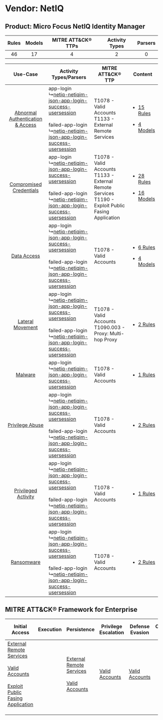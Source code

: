 Vendor: NetIQ
=============
Product: Micro Focus NetIQ Identity Manager
-------------------------------------------
| Rules | Models | MITRE ATT&CK® TTPs | Activity Types | Parsers |
|:-----:|:------:|:------------------:|:--------------:|:-------:|
|  46   |   17   |         4          |       2        |    0    |

|    Use-Case    | Activity Types/Parsers    | MITRE ATT&CK® TTP    | Content    |
|:----:| ---- | ---- | ---- |
| [Abnormal Authentication & Access](../../../UseCases/uc_abnormal_authentication_&_access.md) |  app-login<br> ↳[netiq-netiqim-json-app-login-success-usersession](Ps/pC_netiqnetiqimjsonapploginsuccessusersession.md)<br><br> failed-app-login<br> ↳[netiq-netiqim-json-app-login-success-usersession](Ps/pC_netiqnetiqimjsonapploginsuccessusersession.md)<br> | T1078 - Valid Accounts<br>T1133 - External Remote Services<br>    | [<ul><li>15 Rules</li></ul><ul><li>4 Models</li></ul>](RM/r_m_netiq_micro_focus_netiq_identity_manager_Abnormal_Authentication_&_Access.md) |
|          [Compromised Credentials](../../../UseCases/uc_compromised_credentials.md)          |  app-login<br> ↳[netiq-netiqim-json-app-login-success-usersession](Ps/pC_netiqnetiqimjsonapploginsuccessusersession.md)<br><br> failed-app-login<br> ↳[netiq-netiqim-json-app-login-success-usersession](Ps/pC_netiqnetiqimjsonapploginsuccessusersession.md)<br> | T1078 - Valid Accounts<br>T1133 - External Remote Services<br>T1190 - Exploit Public Fasing Application<br> | [<ul><li>28 Rules</li></ul><ul><li>16 Models</li></ul>](RM/r_m_netiq_micro_focus_netiq_identity_manager_Compromised_Credentials.md)         |
|    [Data Access](../../../UseCases/uc_data_access.md)    |  app-login<br> ↳[netiq-netiqim-json-app-login-success-usersession](Ps/pC_netiqnetiqimjsonapploginsuccessusersession.md)<br><br> failed-app-login<br> ↳[netiq-netiqim-json-app-login-success-usersession](Ps/pC_netiqnetiqimjsonapploginsuccessusersession.md)<br> | T1078 - Valid Accounts<br>    | [<ul><li>6 Rules</li></ul><ul><li>4 Models</li></ul>](RM/r_m_netiq_micro_focus_netiq_identity_manager_Data_Access.md)    |
|    [Lateral Movement](../../../UseCases/uc_lateral_movement.md)    |  app-login<br> ↳[netiq-netiqim-json-app-login-success-usersession](Ps/pC_netiqnetiqimjsonapploginsuccessusersession.md)<br><br> failed-app-login<br> ↳[netiq-netiqim-json-app-login-success-usersession](Ps/pC_netiqnetiqimjsonapploginsuccessusersession.md)<br> | T1078 - Valid Accounts<br>T1090.003 - Proxy: Multi-hop Proxy<br>    | [<ul><li>2 Rules</li></ul>](RM/r_m_netiq_micro_focus_netiq_identity_manager_Lateral_Movement.md)    |
|    [Malware](../../../UseCases/uc_malware.md)    |  app-login<br> ↳[netiq-netiqim-json-app-login-success-usersession](Ps/pC_netiqnetiqimjsonapploginsuccessusersession.md)<br>    | T1078 - Valid Accounts<br>    | [<ul><li>1 Rules</li></ul>](RM/r_m_netiq_micro_focus_netiq_identity_manager_Malware.md)    |
|    [Privilege Abuse](../../../UseCases/uc_privilege_abuse.md)    |  app-login<br> ↳[netiq-netiqim-json-app-login-success-usersession](Ps/pC_netiqnetiqimjsonapploginsuccessusersession.md)<br><br> failed-app-login<br> ↳[netiq-netiqim-json-app-login-success-usersession](Ps/pC_netiqnetiqimjsonapploginsuccessusersession.md)<br> | T1078 - Valid Accounts<br>    | [<ul><li>2 Rules</li></ul>](RM/r_m_netiq_micro_focus_netiq_identity_manager_Privilege_Abuse.md)    |
|    [Privileged Activity](../../../UseCases/uc_privileged_activity.md)    |  app-login<br> ↳[netiq-netiqim-json-app-login-success-usersession](Ps/pC_netiqnetiqimjsonapploginsuccessusersession.md)<br><br> failed-app-login<br> ↳[netiq-netiqim-json-app-login-success-usersession](Ps/pC_netiqnetiqimjsonapploginsuccessusersession.md)<br> | T1078 - Valid Accounts<br>    | [<ul><li>1 Rules</li></ul>](RM/r_m_netiq_micro_focus_netiq_identity_manager_Privileged_Activity.md)    |
|    [Ransomware](../../../UseCases/uc_ransomware.md)    |  app-login<br> ↳[netiq-netiqim-json-app-login-success-usersession](Ps/pC_netiqnetiqimjsonapploginsuccessusersession.md)<br><br> failed-app-login<br> ↳[netiq-netiqim-json-app-login-success-usersession](Ps/pC_netiqnetiqimjsonapploginsuccessusersession.md)<br> | T1078 - Valid Accounts<br>    | [<ul><li>2 Rules</li></ul>](RM/r_m_netiq_micro_focus_netiq_identity_manager_Ransomware.md)    |

MITRE ATT&CK® Framework for Enterprise
--------------------------------------
| Initial Access                                                                                                                                                                                                                         | Execution | Persistence                                                                                                                                      | Privilege Escalation                                                | Defense Evasion                                                     | Credential Access | Discovery | Lateral Movement | Collection | Command and Control                                                                                                                       | Exfiltration | Impact |
| -------------------------------------------------------------------------------------------------------------------------------------------------------------------------------------------------------------------------------------- | --------- | ------------------------------------------------------------------------------------------------------------------------------------------------ | ------------------------------------------------------------------- | ------------------------------------------------------------------- | ----------------- | --------- | ---------------- | ---------- | ----------------------------------------------------------------------------------------------------------------------------------------- | ------------ | ------ |
| [External Remote Services](https://attack.mitre.org/techniques/T1133)<br><br>[Valid Accounts](https://attack.mitre.org/techniques/T1078)<br><br>[Exploit Public Fasing Application](https://attack.mitre.org/techniques/T1190)<br><br> |           | [External Remote Services](https://attack.mitre.org/techniques/T1133)<br><br>[Valid Accounts](https://attack.mitre.org/techniques/T1078)<br><br> | [Valid Accounts](https://attack.mitre.org/techniques/T1078)<br><br> | [Valid Accounts](https://attack.mitre.org/techniques/T1078)<br><br> |                   |           |                  |            | [Proxy: Multi-hop Proxy](https://attack.mitre.org/techniques/T1090/003)<br><br>[Proxy](https://attack.mitre.org/techniques/T1090)<br><br> |              |        |